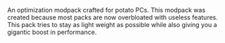 An optimization modpack crafted for potato PCs. 
This modpack was created because most packs are now overbloated with useless features. This pack tries to stay as light weight as possible while also giving you a gigantic boost in performance. 
